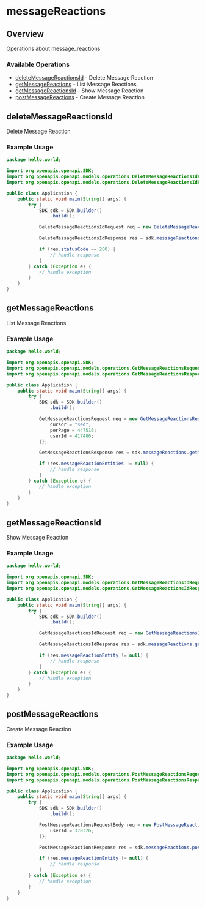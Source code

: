 # messageReactions

## Overview

Operations about message_reactions

### Available Operations

* [deleteMessageReactionsId](#deletemessagereactionsid) - Delete Message Reaction
* [getMessageReactions](#getmessagereactions) - List Message Reactions
* [getMessageReactionsId](#getmessagereactionsid) - Show Message Reaction
* [postMessageReactions](#postmessagereactions) - Create Message Reaction

## deleteMessageReactionsId

Delete Message Reaction

### Example Usage

```java
package hello.world;

import org.openapis.openapi.SDK;
import org.openapis.openapi.models.operations.DeleteMessageReactionsIdRequest;
import org.openapis.openapi.models.operations.DeleteMessageReactionsIdResponse;

public class Application {
    public static void main(String[] args) {
        try {
            SDK sdk = SDK.builder()
                .build();

            DeleteMessageReactionsIdRequest req = new DeleteMessageReactionsIdRequest(292794);            

            DeleteMessageReactionsIdResponse res = sdk.messageReactions.deleteMessageReactionsId(req);

            if (res.statusCode == 200) {
                // handle response
            }
        } catch (Exception e) {
            // handle exception
        }
    }
}
```

## getMessageReactions

List Message Reactions

### Example Usage

```java
package hello.world;

import org.openapis.openapi.SDK;
import org.openapis.openapi.models.operations.GetMessageReactionsRequest;
import org.openapis.openapi.models.operations.GetMessageReactionsResponse;

public class Application {
    public static void main(String[] args) {
        try {
            SDK sdk = SDK.builder()
                .build();

            GetMessageReactionsRequest req = new GetMessageReactionsRequest(671907) {{
                cursor = "sed";
                perPage = 447516;
                userId = 417486;
            }};            

            GetMessageReactionsResponse res = sdk.messageReactions.getMessageReactions(req);

            if (res.messageReactionEntities != null) {
                // handle response
            }
        } catch (Exception e) {
            // handle exception
        }
    }
}
```

## getMessageReactionsId

Show Message Reaction

### Example Usage

```java
package hello.world;

import org.openapis.openapi.SDK;
import org.openapis.openapi.models.operations.GetMessageReactionsIdRequest;
import org.openapis.openapi.models.operations.GetMessageReactionsIdResponse;

public class Application {
    public static void main(String[] args) {
        try {
            SDK sdk = SDK.builder()
                .build();

            GetMessageReactionsIdRequest req = new GetMessageReactionsIdRequest(696077);            

            GetMessageReactionsIdResponse res = sdk.messageReactions.getMessageReactionsId(req);

            if (res.messageReactionEntity != null) {
                // handle response
            }
        } catch (Exception e) {
            // handle exception
        }
    }
}
```

## postMessageReactions

Create Message Reaction

### Example Usage

```java
package hello.world;

import org.openapis.openapi.SDK;
import org.openapis.openapi.models.operations.PostMessageReactionsRequestBody;
import org.openapis.openapi.models.operations.PostMessageReactionsResponse;

public class Application {
    public static void main(String[] args) {
        try {
            SDK sdk = SDK.builder()
                .build();

            PostMessageReactionsRequestBody req = new PostMessageReactionsRequestBody("explicabo") {{
                userId = 378326;
            }};            

            PostMessageReactionsResponse res = sdk.messageReactions.postMessageReactions(req);

            if (res.messageReactionEntity != null) {
                // handle response
            }
        } catch (Exception e) {
            // handle exception
        }
    }
}
```
